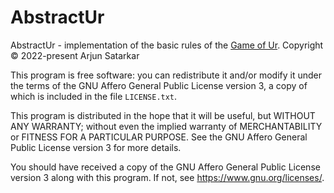 # AbstractUr

AbstractUr - implementation of the basic rules of the
[Game of Ur](https://en.wikipedia.org/wiki/Royal_Game_of_Ur).
Copyright © 2022-present Arjun Satarkar

This program is free software: you can redistribute it and/or modify
it under the terms of the GNU Affero General Public License version 3,
a copy of which is included in the file `LICENSE.txt`.

This program is distributed in the hope that it will be useful,
but WITHOUT ANY WARRANTY; without even the implied warranty of
MERCHANTABILITY or FITNESS FOR A PARTICULAR PURPOSE.  See the
GNU Affero General Public License version 3 for more details.

You should have received a copy of the GNU Affero General Public License
version 3 along with this program.  If not, see
<https://www.gnu.org/licenses/>.

